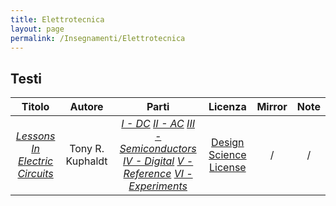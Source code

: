 ```yaml
---
title: Elettrotecnica
layout: page
permalink: /Insegnamenti/Elettrotecnica
---
```


## Testi

| Titolo | Autore | Parti | Licenza | Mirror | Note |
| :---: | :---: | :---: | :---: | :---: | :---: |
| [_Lessons In Electric Circuits_](https://www.ibiblio.org/kuphaldt/electricCircuits/) | Tony R. Kuphaldt | [_I - DC_](https://www.ibiblio.org/kuphaldt/electricCircuits/DC/DC.pdf) [_II - AC_](https://www.ibiblio.org/kuphaldt/electricCircuits/AC/AC.pdf) [_III - Semiconductors_](https://www.ibiblio.org/kuphaldt/electricCircuits/Semi/SEMI.pdf) [_IV - Digital_](https://www.ibiblio.org/kuphaldt/electricCircuits/Digital/DIGI.pdf) [_V - Reference_](https://www.ibiblio.org/kuphaldt/electricCircuits/Ref/REF.pdf) [_VI - Experiments_](https://www.ibiblio.org/kuphaldt/electricCircuits/Exper/EXP.pdf) | [Design Science License](https://www.gnu.org/licenses/dsl.html) | / | / |
